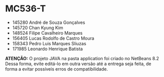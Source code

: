 # MC536-T
- 145280	André de Souza Gonçalves
- 145720	Chan Kyung Kim
- 148524	Filipe Cavalheiro Marques
- 156405	Lucas Rodolfo de Castro Moura
- 158343	Pedro Luis Marques Sliuzas
- 171985	Leonardo Henrique Batista

**ATENÇÃO:**
O projeto JAVA na pasta application foi criado no NetBeans 8.2 
Dessa forma, evite editá-lo em outra versão até a entrega seja feita, de forma a evitar possíveis erros de compatibilidade.
